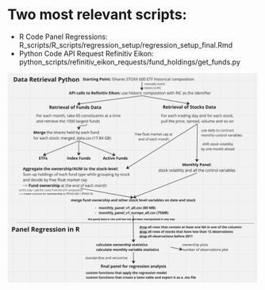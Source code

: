 # Two most relevant scripts: 

- R Code Panel Regressions: R_scripts/R_scripts/regression_setup/regression_setup_final.Rmd
- Python Code API Request Refinitiv Eikon: python_scripts/refinitiv_eikon_requests/fund_holdings/get_funds.py

![OVERVIEW](OVERVIEW.PNG)
